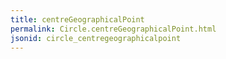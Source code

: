 ```yaml
---
title: centreGeographicalPoint
permalink: Circle.centreGeographicalPoint.html
jsonid: circle_centregeographicalpoint
---
```

